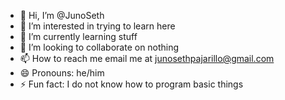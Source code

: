 - 👋 Hi, I’m @JunoSeth
- 👀 I’m interested in trying to learn here
- 🌱 I’m currently learning stuff
- 💞️ I’m looking to collaborate on nothing
- 📫 How to reach me email me at junosethpajarillo@gmail.com
- 😄 Pronouns: he/him
- ⚡ Fun fact: I do not know how to program basic things
  

<!---
JunoSeth/JunoSeth is a ✨ special ✨ repository because its `README.md` (this file) appears on your GitHub profile.
You can click the Preview link to take a look at your changes.
--->
